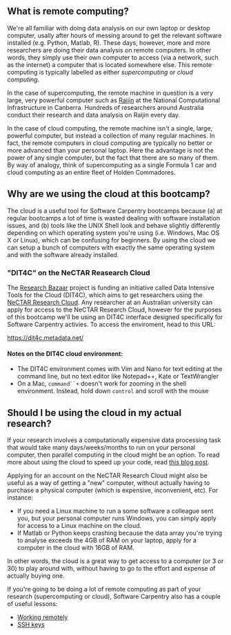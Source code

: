 ## What is remote computing?

We're all familiar with doing data analysis on our own laptop or desktop computer, usally after hours of messing around to get the relevant software installed (e.g. Python, Matlab, R). These days, however, more and more researchers are doing their data analysis on remote computers. In other words, they simply use their own computer to access (via a network, such as the internet) a computer that is located somewhere else. This remote computing is typically labelled as either *supercomputing* or *cloud computing*.

In the case of supercomputing, the remote machine in question is a very large, very powerful computer such as [Raijin](http://nci.org.au/nci-systems/national-facility/peak-system/raijin/) at the National Computational Infrastructure in Canberra. Hundreds of researchers around Australia conduct their research and data analysis on Raijin every day. 

In the case of cloud computing, the remote machine isn't a single, large, powerful computer, but instead a collection of many regular machines. In fact, the remote computers in cloud computing are typically no better or more advanced than your personal laptop. Here the advantage is not the power of any single computer, but the fact that there are so many of them. By way of analogy, think of supercomputing as a single Formula 1 car and cloud computing as an entire fleet of Holden Commadores. 


## Why are we using the cloud at this bootcamp?

The cloud is a useful tool for Software Carpentry bootcamps because (a) at regular bootcamps a lot of time is wasted dealing with software installation issues, and (b) tools like the UNIX Shell look and behave slightly differently depending on which operating system you're using (i.e. Windows, Mac OS X or Linux), which can be confusing for beginners. By using the cloud we can setup a bunch of computers with exactly the same operating system and with the software already installed.    


### "DIT4C" on the NeCTAR Reasearch Cloud 

The [Research Bazaar](http://resbaz.tumblr.com/about) project is funding an initiative called Data Intensive Tools for the Cloud (DIT4C), which aims to get researchers using the [NeCTAR Research Cloud](http://www.nectar.org.au/research-cloud). Any researcher at an Australian university can apply for access to the NeCTAR Research Cloud, however for the purposes of this bootcamp we'll be using an DIT4C interface designed specifically for Software Carpentry activies. To access the enviroment, head to this URL:

https://dit4c.metadata.net/


#### Notes on the DIT4C cloud environment:

* The DIT4C environment comes with Vim and Nano for text editing at the command line, but no text editor like Notepad++, Kate or TextWrangler
* On a Mac, `command``+` doesn't work for zooming in the shell environment. Instead, hold down `control` and scroll with the mouse


## Should I be using the cloud in my actual research?  

If your research involves a computationally expensive data processing task that would take many days/weeks/months to run on your personal computer, then parallel computing in the cloud might be an option. To read more about using the cloud to speed up your code, read [this blog post](http://drclimate.wordpress.com/2014/08/28/speeding-up-your-code/).

Applying for an account on the NeCTAR Research Cloud might also be useful as a way of getting a "new" computer, without actually having to purchase a physical computer (which is expensive, inconvenient, etc). For instance:

* If you need a Linux machine to run a some software a colleague sent you, but your personal computer runs Windows, you can simply apply for access to a Linux machine on the cloud. 
* If Matlab or Python keeps crashing because the data array you're trying to analyse exceeds the 4GB of RAM on your laptop, apply for a computer in the cloud with 16GB of RAM.

In other words, the cloud is a great way to get access to a computer (or 3 or 30) to play around with, without having to go to the effort and expense of actually buying one.

If you're going to be doing a lot of remote computing as part of your research (supercomputing or cloud), Software Carpentry also has a couple of useful lessons:
* [Working remotely](http://www.software-carpentry.org/v5/novice/extras/06-ssh.html)
* [SSH keys](http://www.software-carpentry.org/v5/novice/git/05-sshkeys.html)


